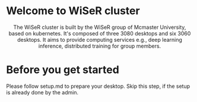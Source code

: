 # Welcome to WiSeR cluster
<center>The WiSeR cluster is built by the WiSeR group of Mcmaster University, based on kubernetes. It's composed of three 3080 desktops and six 3060 desktops. It aims to provide computing services e.g., deep learning inference, distributed training for group members.</center>

# Before you get started
Please follow setup.md to prepare your desktop. Skip this step, if the setup is already done by the admin.
